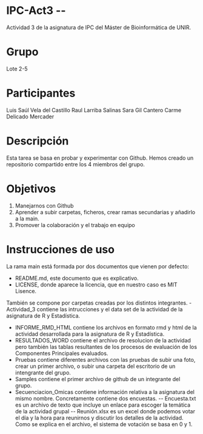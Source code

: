 # IPC-Act3 --
Actividad 3 de la asignatura de IPC del Máster de Bioinformática de UNIR.

# Grupo
Lote 2-5

# Participantes
Luis Saúl Vela del Castillo
Raul Larriba Salinas
Sara Gil Cantero
Carme Delicado Mercader

# Descripción
Esta tarea se basa en probar y experimentar con Github. Hemos creado un repositorio compartido entre los 4 miembros del grupo.

# Objetivos
1. Manejarnos con Github
2. Aprender a subir carpetas, ficheros, crear ramas secundarias y añadirlo a la main.
3. Promover la colaboración y el trabajo en equipo

# Instrucciones de uso
La rama main está formada por dos documentos que vienen por defecto:
- README.md, este documento que es explicativo.
- LICENSE, donde aparece la licencia, que en nuestro caso es MIT Lisence.

También se compone por carpetas creadas por los distintos integrantes.
-Actividad_3 contiene las intrucciones y el data set de la actividad de la asignatura de R y Estadística.
- INFORME_RMD_HTML contiene los archivos en formato rmd y html de la actividad desarrollada para la asignatura de R y Estadística.
- RESULTADOS_WORD contiene el archivo de resolucion de la actividad pero también las tablas resultantes de los procesos de evaluación de los Componentes Principales evaluados.
- Pruebas contiene diferentes archivos con las pruebas de subir una foto, crear un primer archivo, o subir una carpeta del escritorio de un intengrante del grupo.
- Samples contiene el primer archivo de github de un integrante del grupo.
- Secuenciacion_Omicas contiene información relativa a la asignatura del mismo nombre. Concretamente contiene dos encuestas.
  -- Encuesta.txt es un archivo de texto que incluye un enlace para escoger la temática de la actividad grupal
  -- Reunión.xlsx es un excel donde podemos votar el día y la hora para reunirnos y discutir los detalles de la actividad. Como se explica en el archivo, el sistema de votación se basa en 0 y 1.
